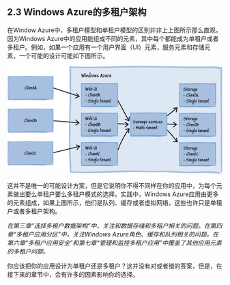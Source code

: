 ## 2.3 Windows Azure的多租户架构

在Window Azure中，多租户模型和单租户模型的区别并非上上图所示那么直观，因为Windows Azure中的应用能组成不同的元素，其中每个都能成为单租户或者多租户。例如，如果一个应用有一个用户界面（UI）元素，服务元素和存储元素，一个可能的设计可能如下图所示。

![Sample architecture for Windows Azure](images/SampleArchitectureForWindowsAzure.png)

这并不是唯一的可能设计方案，但是它说明你不得不同样在你的应用中，为每个元素做出要么单租户要么多租户模式的选择。实践中，Windows Azure应用由更多的元素组成，如果上图所示，他们是队列、缓存或者虚拟网络，这些也许只是单租户或者多租户架构。

*在第三章“选择多租户数据架构”中，关注和数据存储和多租户相关的问题。在第四章“多租户应用分区”中，关注Windows Azure角色、缓存和队列相关的问题。在第六章“多租户应用安全”和第七章“管理和监控多租户应用”中覆盖了其他应用元素的多租户问题。*

你应该把你的应用设计为单租户还是多租户？这并没有对或者错的答案，但是，在接下来的章节中，会有许多的因素影响你的选择。